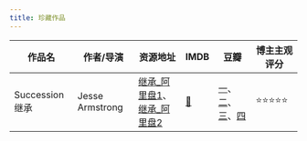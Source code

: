 ```yaml
---
title: 珍藏作品
---
```


| 作品名           | 作者/导演           | 资源地址                                                                                                 | IMDB                                        | 豆瓣                                                                                                                                                                                              | 博主主观评分     |
| ------------- | --------------- | ---------------------------------------------------------------------------------------------------- | ------------------------------------------- | ----------------------------------------------------------------------------------------------------------------------------------------------------------------------------------------------- | ---------- |
| Succession 继承 | Jesse Armstrong | [继承_阿里盘1](https://www.aliyundrive.com/s/krhDMEaFpMH)、[继承_阿里盘2](https://www.alipan.com/s/dbxxgjWmDBc) | [🔗](https://www.imdb.com/title/tt7660850/) | [一](https://movie.douban.com/subject/26813224/)、[二](https://movie.douban.com/subject/30246685/)、[三](https://movie.douban.com/subject/34960159/)、[四](https://movie.douban.com/subject/35638422/) | ⭐️⭐️⭐️⭐️⭐️ |
